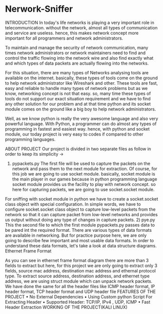 # Nerwork-Sniffer
INTRODUCTION
In today's life networks is playing a very important role in telecommunication. without the network, almost all types of communication and service are useless. hence, this makes network concept more important for all programmers and network administrators.

To maintain and manage the security of network communication, many times network administrators or network maintainers need to find and control the traffic flowing into the network wire and also find exactly what and which types of data packets are actually flowing into the networks.

For this situation, there are many types of Networks analysing tools are available on the internet.  basically, these types of tools come on the ground to help network administrator like Wireshark and other. These tools are fast, easy and reliable to handle many types of network problems but as we know, networking concept is not that easy. so, many time these types of tools do not support our exact situation requirement and we have to find any other solution for our problem and at that time python and its socket module comes on the ground like a big boy to help network administrators.

Well, as we know python is really the very awesome language and also very powerful language. With Python, a programmer can do almost any types of programming in fastest and easiest way. hence, with python and socket module, our today project is very easy to codes if compared to other programming languages. 











ABOUT PROJECT
Our project is divided in two separate files as follow in order to keep its simplicity ->
1)	pypackets.py
The first file will be used to capture the packets on the network and pass them to the next module for extraction.
Of course, for this job we are going to use socket module. basically, socket module is the main player in our games because in python programming language socket module provides us the facility to play with network concept. so here for capturing packets, we are going to use socket.socket module.

For sniffing with socket module in python we have to create a socket.socket class object with special configuration. In simple words, we have to configure socket.socket class object to capture low-level packets from the network so that it can capture packet from low-level networks and provides us output without doing any type of changes in capture packets.
2)	pye.py
This the second file to which the first module pypackets.py passes data to be pared int the required format.
There are various types of data formats are available in networking. But for practice purpose here, we are only going to describe few important and most usable data formats. In order to understand these data formats, let's take a look at data structure diagrams.
Ethernet Frame Format
 
As you can see in ethernet frame format diagram there are more than 3 fields to extract but here, for this project we are only going to extract only 3 fields, source mac address, destination mac address and ethernal protocol type.
To extract source address, destination address, and ethernet type address, we are using struct module which can unpack network packets.
We have done the same for all the header files like ICMP header format, IP header format, TCP header format and UDP header file
FEATURES OF THE PROJECT
•	 No External Dependencies
•	 Using Custom python Script For Extracting Header
•	 Supported Header: TCP/IP, IPv4 , UDP, ICMP
•	 Fast Header Extraction
WORKING OF THE PROJECT(KALI LINUX)
 













